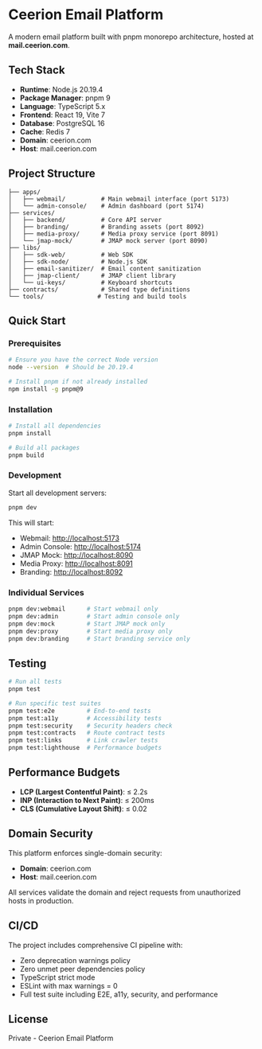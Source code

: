 # Ceerion Email Platform

A modern email platform built with pnpm monorepo architecture, hosted at **mail.ceerion.com**.

## Tech Stack

- **Runtime**: Node.js 20.19.4
- **Package Manager**: pnpm 9
- **Language**: TypeScript 5.x
- **Frontend**: React 19, Vite 7
- **Database**: PostgreSQL 16
- **Cache**: Redis 7
- **Domain**: ceerion.com
- **Host**: mail.ceerion.com

## Project Structure

```text
├── apps/
│   ├── webmail/          # Main webmail interface (port 5173)
│   └── admin-console/    # Admin dashboard (port 5174)
├── services/
│   ├── backend/          # Core API server
│   ├── branding/         # Branding assets (port 8092)
│   ├── media-proxy/      # Media proxy service (port 8091)
│   └── jmap-mock/        # JMAP mock server (port 8090)
├── libs/
│   ├── sdk-web/          # Web SDK
│   ├── sdk-node/         # Node.js SDK
│   ├── email-sanitizer/  # Email content sanitization
│   ├── jmap-client/      # JMAP client library
│   └── ui-keys/          # Keyboard shortcuts
├── contracts/            # Shared type definitions
└── tools/               # Testing and build tools
```

## Quick Start

### Prerequisites

```bash
# Ensure you have the correct Node version
node --version  # Should be 20.19.4

# Install pnpm if not already installed
npm install -g pnpm@9
```

### Installation

```bash
# Install all dependencies
pnpm install

# Build all packages
pnpm build
```

### Development

Start all development servers:

```bash
pnpm dev
```

This will start:

- Webmail: <http://localhost:5173>
- Admin Console: <http://localhost:5174>
- JMAP Mock: <http://localhost:8090>
- Media Proxy: <http://localhost:8091>
- Branding: <http://localhost:8092>

### Individual Services

```bash
pnpm dev:webmail      # Start webmail only
pnpm dev:admin        # Start admin console only
pnpm dev:mock         # Start JMAP mock only
pnpm dev:proxy        # Start media proxy only
pnpm dev:branding     # Start branding service only
```

## Testing

```bash
# Run all tests
pnpm test

# Run specific test suites
pnpm test:e2e         # End-to-end tests
pnpm test:a11y        # Accessibility tests
pnpm test:security    # Security headers check
pnpm test:contracts   # Route contract tests
pnpm test:links       # Link crawler tests
pnpm test:lighthouse  # Performance budgets
```

## Performance Budgets

- **LCP (Largest Contentful Paint)**: ≤ 2.2s
- **INP (Interaction to Next Paint)**: ≤ 200ms
- **CLS (Cumulative Layout Shift)**: ≤ 0.02

## Domain Security

This platform enforces single-domain security:

- **Domain**: ceerion.com
- **Host**: mail.ceerion.com

All services validate the domain and reject requests from unauthorized hosts in production.

## CI/CD

The project includes comprehensive CI pipeline with:

- Zero deprecation warnings policy
- Zero unmet peer dependencies policy
- TypeScript strict mode
- ESLint with max warnings = 0
- Full test suite including E2E, a11y, security, and performance

## License

Private - Ceerion Email Platform

